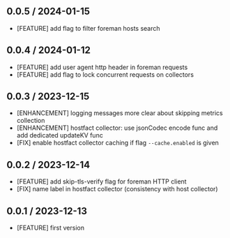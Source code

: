 ## 0.0.5 / 2024-01-15

* [FEATURE] add flag to filter foreman hosts search

## 0.0.4 / 2024-01-12

* [FEATURE] add user agent http header in foreman requests
* [FEATURE] add flag to lock concurrent requests on collectors


## 0.0.3 / 2023-12-15

* [ENHANCEMENT] logging messages more clear about skipping metrics collection
* [ENHANCEMENT] hostfact collector: use jsonCodec encode func and add dedicated updateKV func
* [FIX] enable hostfact collector caching if flag `--cache.enabled` is given


## 0.0.2 / 2023-12-14

* [FEATURE] add skip-tls-verify flag for foreman HTTP client
* [FIX] name label in hostfact collector (consistency with host collector)

## 0.0.1 / 2023-12-13

* [FEATURE] first version
